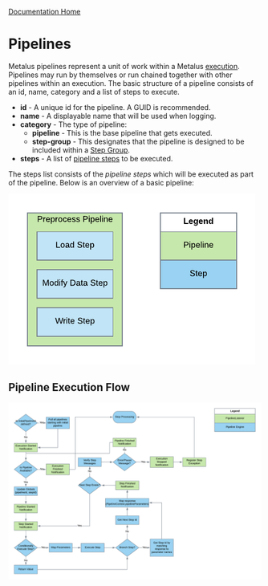 [Documentation Home](readme.md)

# Pipelines
Metalus pipelines represent a unit of work within a Metalus [execution](executions.md). Pipelines may run by themselves 
or run chained together with other pipelines within an execution. The basic structure of a pipeline consists of an
id, name, category and a list of steps to execute.

* **id** - A unique id for the pipeline. A GUID is recommended.
* **name** - A displayable name that will be used when logging.
* **category** - The type of pipeline:
    * **pipeline** - This is the base pipeline that gets executed.
    * **step-group** - This designates that the pipeline is designed to be included within a [Step Group](step-groups.md).
* **steps** - A list of [pipeline steps](pipeline-steps.md) to be executed.

The steps list consists of the _pipeline steps_ which will be executed as part of the pipeline. Below is an overview of 
a basic pipeline: 

![Pipeline Overview](images/Pipeline_Overview.png "Pipeline Overview")

## Pipeline Execution Flow

![Pipeline Flow](images/Default_Pipeline_Execution.png "Pipeline Flow")
